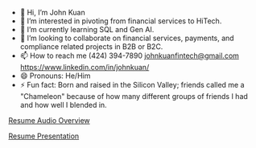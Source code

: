 - 👋 Hi, I’m John Kuan
- 👀 I’m interested in pivoting from financial services to HiTech.
- 🌱 I’m currently learning SQL and Gen AI.
- 💞️ I’m looking to collaborate on financial services, payments, and compliance related projects in B2B or B2C.
- 📫 How to reach me (424) 394-7890 johnkuanfintech@gmail.com https://www.linkedin.com/in/johnkuan/
- 😄 Pronouns: He/Him
- ⚡ Fun fact: Born and raised in the Silicon Valley; friends called me a "Chameleon" because of how many different groups of friends I had and how well I blended in.

[Resume Audio Overview](https://notebooklm.google.com/notebook/ae6fd5ab-514a-4f84-8622-99359341a48e/audio)

[Resume Presentation](https://gamma.app/docs/John-Kuan-Strategic-Program-Management-in-Finance-ptd5tfn13yvunmp)

<!---
johnkuanfintech/johnkuanfintech is a ✨ special ✨ repository because its `README.md` (this file) appears on your GitHub profile.
You can click the Preview link to take a look at your changes.
--->
